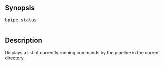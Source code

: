 ## Synopsis ##
<pre>
bpipe status<br>
</pre>

## Description ##

Displays a list of currently running commands by the pipeline in the current directory.